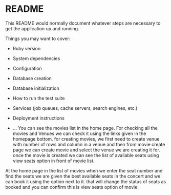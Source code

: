 # README

This README would normally document whatever steps are necessary to get the
application up and running.

Things you may want to cover:

* Ruby version

* System dependencies

* Configuration

* Database creation

* Database initialization

* How to run the test suite

* Services (job queues, cache servers, search engines, etc.)

* Deployment instructions

* ...
You can see the movies list in the home page.
For checking all the movies and Venues we can check it using the links given in the homepage bottom. 
for creating movies, we first need to create venue with number of rows and column in a venue and then from movie create page we can create movie and select the venue we are creating it for. once the movie is created we can see the list of available seats using view seats option in front of movie list.

At the home page in the list of movies when we enter the seat number and find the seats we are given the best available seats in the concert and we can book it using the option next to it. that will change the status of seats as booked and you can confirm this is view seats option of movie.